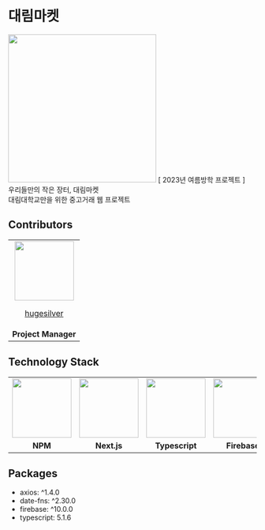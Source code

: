 # 대림마켓

<img src="https://github.com/team-ilpalsam/NextJS_DaelimMarket/blob/main/readme/daelimmarket_textless.png" width="300px" height="300px" />
[ 2023년 여름방학 프로젝트 ]
<br />
우리들만의 작은 장터, 대림마켓
<br />
대림대학교만을 위한 중고거래 웹 프로젝트

## Contributors
<table>
  <tr>
    <td align="center">
      <a href="https://github.com/hugesilver">
        <img src="https://avatars.githubusercontent.com/u/44265544?v=4" width="120px" height="auto" >
        <br>
        <p>hugesilver</p>
      </a>
    </td>
  </tr>
  <tr>
    <td align="center"><b>Project Manager</b></td>
  </tr>
</table>

## Technology Stack
<table>
  <tr>
    <td align="center">
      <img src="https://github.com/team-ilpalsam/NextJS_DaelimMarket/blob/main/readme/npm_logo.png" width="120px" height="auto">
    </td>
    <td align="center">
      <img src="https://github.com/team-ilpalsam/NextJS_DaelimMarket/blob/main/readme/nextjs_logo.png" width="120px" height="auto">
    </td>
    <td align="center">
      <img src="https://github.com/team-ilpalsam/NextJS_DaelimMarket/blob/main/readme/typescript_logo.png" width="120px" height="auto">
    </td>
    <td align="center">
      <img src="https://github.com/team-ilpalsam/NextJS_DaelimMarket/blob/main/readme/firebase_logo.png" width="120px" height="auto">
    </td>
  </tr>
  <tr>
    <td align="center"><b>NPM</b></td>
    <td align="center"><b>Next.js</b></td>
    <td align="center"><b>Typescript</b></td>
    <td align="center"><b>Firebase</b></td>
  </tr>
</table>

## Packages
* axios: ^1.4.0
* date-fns: ^2.30.0
* firebase: ^10.0.0
* typescript: 5.1.6
